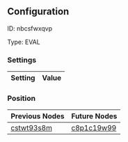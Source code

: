 # <nil>
## Configuration
ID:  nbcsfwxqvp

Type: EVAL 


### Settings
| Setting | Value  |
| :------------------------ | ---------------------------------------- |
 




### Position
| Previous Nodes | Future Nodes |
| :------------- | ------------ |
| [cstwt93s8m](./cstwt93s8m.md) | [c8p1c19w99](./c8p1c19w99.md) |